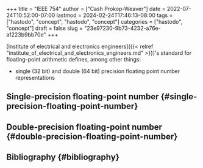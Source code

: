 +++
title = "IEEE 754"
author = ["Cash Prokop-Weaver"]
date = 2022-07-24T10:52:00-07:00
lastmod = 2024-02-24T17:46:13-08:00
tags = ["hastodo", "concept", "hastodo", "concept"]
categories = ["hastodo", "concept"]
draft = false
slug = "23e97230-9b73-4232-a76e-a1223b9bb70e"
+++

[Institute of electrical and electronics engineers]({{< relref "institute_of_electrical_and_electronics_engineers.md" >}})'s standard for floating-point arithmetic defines, among other things:

-   single (32 bit) and double (64 bit) precision floating point number representations


## Single-precision floating-point number {#single-precision-floating-point-number}


## Double-precision floating-point number {#double-precision-floating-point-number}


## Bibliography {#bibliography}

<style>.csl-entry{text-indent: -1.5em; margin-left: 1.5em;}</style><div class="csl-bib-body">
</div>
